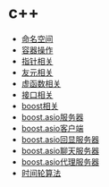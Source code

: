 c++
===

* [命名空间](namespace.cc)
* [容器操作](container.cc)
* [指针相关](pointer.cc)
* [友元相关](friend.cc)
* [虚函数相关](virtual.cc)
* [接口相关](interface.cc)
* [boost相关](boost.cc)
* [boost.asio服务器](boostAsioServer.cc)
* [boost.asio客户端](boostAsioClient.cc)
* [boost.asio回显服务器](echo.cc)
* [boost.asio聊天服务器](chat.cc)
* [boost.asio代理服务器](proxy.cc)
* [时间轮算法](timer.cc/README)
